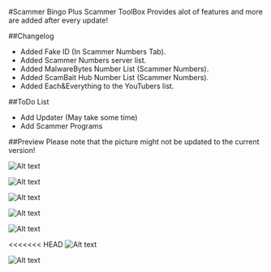 #Scammer Bingo Plus
Scammer ToolBox Provides alot of features and more are added after every update!

##Changelog
- Added Fake ID (In Scammer Numbers Tab).
- Added Scammer Numbers server list.
- Added MalwareBytes Number List (Scammer Numbers).
- Added ScamBait Hub Number List (Scammer Numbers).
- Added Each&Everything to the YouTubers list.


##ToDo List
- Add Updater (May take some time)
- Add Scammer Programs

##Preview 
Please note that the picture might not be updated to the current version!

![Alt text](http://i.imgur.com/DJsy68p.png "Scammer Bingo")

![Alt text](http://i.imgur.com/LIJXYD7.png "Notepad")

![Alt text](http://i.imgur.com/VRdJFrt.png "YouTubers")

![Alt text](http://i.imgur.com/BZQmiBT.png "Scammer Programs")

![Alt text](http://i.imgur.com/hRmMB9F.png "Report Scammer")

<<<<<<< HEAD
![Alt text](http://i.imgur.com/Mfs3GBT.png "Scammer Numbers")

![Alt text](http://i.imgur.com/bp0DDuH.png "About")

